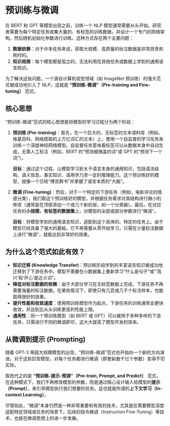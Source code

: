 # 预训练与微调

在 BERT 和 GPT 等模型出现之前，训练一个 NLP 模型通常需要从头开始。研究者需要为每个特定任务收集大量的、有标签的训练数据，并设计一个专门的网络架构，然后随机初始化参数进行训练。这种方式存在两个主要问题：

1.  **数据依赖**：对于许多任务来说，获取大规模、高质量的标注数据是非常昂贵和耗时的。
2.  **知识局限**：每个模型都是孤立的，无法利用在其他任务或数据上学到的通用语言知识。

为了解决这些问题，一个源自计算机视觉领域（如 ImageNet 预训练）的强大范式被成功地引入了 NLP，这就是 **“预训练-微调”（Pre-training and Fine-tuning）** 范式。

## 核心思想

“预训练-微调”范式的核心思想是将模型的学习过程分为两个阶段：

1.  **预训练 (Pre-training)**：首先，在一个巨大的、无标签的文本语料库（例如，维基百科、网络爬取的上万亿词汇的文本）上，使用一个自监督的学习任务来训练一个深度神经网络模型。自监督任务意味着标签可以从数据本身中自动生成，无需人工标注（例如，BERT 的“预测被掩盖的词”或 GPT 的“预测下一个词”）。

    **目标**：通过这个过程，让模型学习到关于语言本身的通用知识，包括语法结构、语义信息、事实知识、语用学乃至一定的推理能力。这个预训练好的模型，就像一个已经“博览群书”并掌握了语言本质的“大脑”。

2.  **微调 (Fine-tuning)**：然后，对于一个特定的下游任务（例如，电影评论的情感分类），我们取这个预训练好的模型，并根据任务需求对其结构进行微小的修改（通常是在顶部添加一个或几个新的层，如一个分类器）。最后，在对应任务的**小规模、有标签的数据集**上，对模型的全部或部分参数进行“微调”。

    **目标**：将模型学到的通用语言知识，适配到这个具体的、特定的任务上。由于模型已经具备了强大的基础，它不再需要从零开始学习，只需在少量标注数据上进行“微调”，就能达到非常好的效果。

## 为什么这个范式如此有效？

-   **知识迁移 (Knowledge Transfer)**：预训练阶段学到的丰富语言知识被成功地迁移到了下游任务中。模型不需要在小数据集上重新学习“什么是句子”或“‘高兴’和‘开心’是近义词”。
-   **降低对标注数据的依赖**：由于大部分学习在无标签数据上完成，下游任务不再需要海量的标注数据。在某些情况下，即使只有几百或几千个标注样本，也能取得很好的效果。
-   **提升性能和收敛速度**：使用预训练模型作为起点，下游任务的训练通常会更快收敛，并达到比从头训练更高的性能上限。
-   **通用性**：同一个预训练模型（如 BERT 或 GPT）可以被用于多种多样的下游任务，只需进行不同的微调即可，这大大提高了模型开发的效率。

## 从微调到提示 (Prompting)

随着 GPT-3 等超大规模模型的出现，“预训练-微调”范式也开始向一个新的方向演进。对于这些巨型模型，对每个任务都进行微调（即更新数千亿个参数）变得不切实际。

取而代之的是 **“预训练-提示-预测”（Pre-train, Prompt, and Predict）** 范式。在这种模式下，我们不再修改模型的参数，而是通过精心设计输入给模型的**提示（Prompt）**，来引导模型执行我们想要的任务。这也就是所谓的**上下文学习（In-context Learning）**。

尽管如此，“微调”本身仍然是一种非常重要和有效的技术，尤其是在需要模型深度适配特定领域或任务的场景下。后续的指令微调（Instruction Fine-Tuning）等技术，也是在微调思想上的进一步发展。